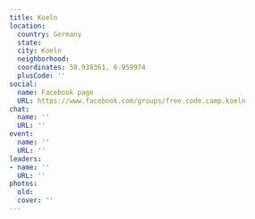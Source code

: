 ```yaml
---
title: Koeln
location:
  country: Germany
  state: 
  city: Koeln
  neighborhood: 
  coordinates: 50.938361, 6.959974
  plusCode: ''
social:
  name: Facebook page
  URL: https://www.facebook.com/groups/free.code.camp.koeln
chat:
  name: ''
  URL: ''
event:
  name: ''
  URL: ''
leaders:
- name: ''
  URL: ''
photos:
  old: 
  cover: ''
---
```

